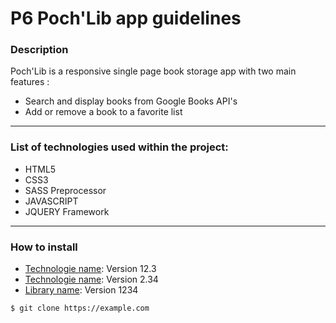 # P6  Poch'Lib app guidelines


### Description
Poch'Lib is a responsive single page book storage app with two main features : 
* Search and display books from Google Books API's
* Add or remove a book to a favorite list
***
### List of technologies used within the project:
* HTML5
* CSS3
* SASS Preprocessor
* JAVASCRIPT
* JQUERY Framework
***
### How to install






* [Technologie name](https://example.com): Version 12.3 
* [Technologie name](https://example.com): Version 2.34
* [Library name](https://example.com): Version 1234
```
$ git clone https://example.com
```
